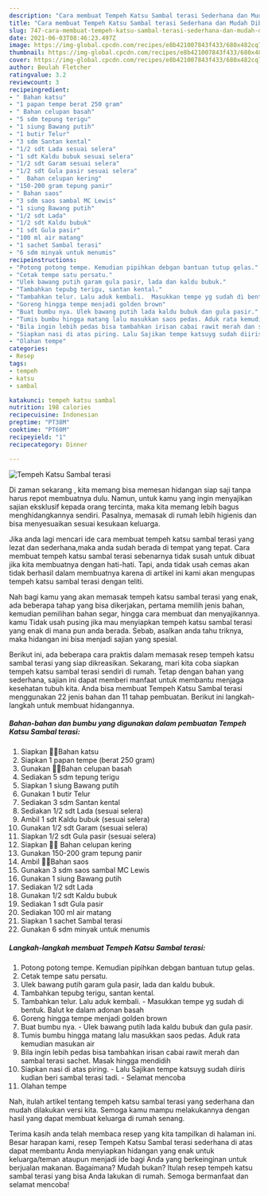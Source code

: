 ```yaml
---
description: "Cara membuat Tempeh Katsu Sambal terasi Sederhana dan Mudah Dibuat"
title: "Cara membuat Tempeh Katsu Sambal terasi Sederhana dan Mudah Dibuat"
slug: 747-cara-membuat-tempeh-katsu-sambal-terasi-sederhana-dan-mudah-dibuat
date: 2021-06-03T08:46:23.497Z
image: https://img-global.cpcdn.com/recipes/e8b421007843f433/680x482cq70/tempeh-katsu-sambal-terasi-foto-resep-utama.jpg
thumbnail: https://img-global.cpcdn.com/recipes/e8b421007843f433/680x482cq70/tempeh-katsu-sambal-terasi-foto-resep-utama.jpg
cover: https://img-global.cpcdn.com/recipes/e8b421007843f433/680x482cq70/tempeh-katsu-sambal-terasi-foto-resep-utama.jpg
author: Beulah Fletcher
ratingvalue: 3.2
reviewcount: 3
recipeingredient:
- " Bahan katsu"
- "1 papan tempe berat 250 gram"
- " Bahan celupan basah"
- "5 sdm tepung terigu"
- "1 siung Bawang putih"
- "1 butir Telur"
- "3 sdm Santan kental"
- "1/2 sdt Lada sesuai selera"
- "1 sdt Kaldu bubuk sesuai selera"
- "1/2 sdt Garam sesuai selera"
- "1/2 sdt Gula pasir sesuai selera"
- "  Bahan celupan kering"
- "150-200 gram tepung panir"
- " Bahan saos"
- "3 sdm saos sambal MC Lewis"
- "1 siung Bawang putih"
- "1/2 sdt Lada"
- "1/2 sdt Kaldu bubuk"
- "1 sdt Gula pasir"
- "100 ml air matang"
- "1 sachet Sambal terasi"
- "6 sdm minyak untuk menumis"
recipeinstructions:
- "Potong potong tempe. Kemudian pipihkan debgan bantuan tutup gelas."
- "Cetak tempe satu persatu."
- "Ulek bawang putih garam gula pasir, lada dan kaldu bubuk."
- "Tambahkan tepubg terigu, santan kental."
- "Tambahkan telur. Lalu aduk kembali.  Masukkan tempe yg sudah di bentuk. Balut ke dalam adonan basah"
- "Goreng hingga tempe menjadi golden brown"
- "Buat bumbu nya. Ulek bawang putih lada kaldu bubuk dan gula pasir."
- "Tumis bumbu hingga matang lalu masukkan saos pedas. Aduk rata kemudian masukan air"
- "Bila ingin lebih pedas bisa tambahkan irisan cabai rawit merah dan sambal terasi sachet. Masak hingga mendidih"
- "Siapkan nasi di atas piring. Lalu Sajikan tempe katsuyg sudah diiris kudian beri sambal terasi tadi. Selamat mencoba"
- "Olahan tempe"
categories:
- Resep
tags:
- tempeh
- katsu
- sambal

katakunci: tempeh katsu sambal 
nutrition: 198 calories
recipecuisine: Indonesian
preptime: "PT38M"
cooktime: "PT60M"
recipeyield: "1"
recipecategory: Dinner

---
```



![Tempeh Katsu Sambal terasi](https://img-global.cpcdn.com/recipes/e8b421007843f433/680x482cq70/tempeh-katsu-sambal-terasi-foto-resep-utama.jpg)

Di zaman  sekarang , kita memang bisa memesan hidangan siap saji tanpa harus repot membuatnya dulu. Namun, untuk kamu yang ingin menyajikan sajian eksklusif kepada orang tercinta, maka kita memang lebih bagus menghidangkannya sendiri. Pasalnya, memasak di rumah lebih higienis dan bisa menyesuaikan sesuai kesukaan keluarga.

Jika anda lagi mencari ide cara membuat tempeh katsu sambal terasi yang lezat dan sederhana,maka anda sudah berada di tempat yang tepat. Cara membuat tempeh katsu sambal terasi  sebenarnya tidak susah untuk dibuat jika kita membuatnya dengan hati-hati. Tapi, anda tidak usah cemas akan tidak berhasil dalam membuatnya 
karena di artikel ini kami akan mengupas tempeh katsu sambal terasi dengan teliti.  



Nah bagi kamu yang akan memasak tempeh katsu sambal terasi yang enak, ada beberapa tahap yang bisa dikerjakan, pertama memilih jenis bahan, kemudian pemilihan bahan segar, hingga cara membuat dan menyajikannya. kamu Tidak usah pusing jika mau menyiapkan tempeh katsu sambal terasi yang enak di mana pun anda berada. Sebab, asalkan anda  tahu triknya, maka hidangan ini bisa menjadi sajian yang spesial.

Berikut ini, ada beberapa cara praktis  dalam memasak resep tempeh katsu sambal terasi yang siap dikreasikan. Sekarang, mari kita coba siapkan tempeh katsu sambal terasi sendiri di rumah. Tetap dengan bahan yang sederhana, sajian ini dapat memberi manfaat untuk membantu menjaga kesehatan tubuh kita. Anda bisa membuat Tempeh Katsu Sambal terasi menggunakan 22 jenis bahan dan 11 tahap pembuatan. Berikut ini langkah-langkah untuk membuat hidangannya.

<!--inarticleads1-->

##### Bahan-bahan dan bumbu yang digunakan dalam pembuatan Tempeh Katsu Sambal terasi:

1. Siapkan  🍍🍍Bahan katsu
1. Siapkan 1 papan tempe (berat 250 gram)
1. Gunakan  🍍🍍Bahan celupan basah
1. Sediakan 5 sdm tepung terigu
1. Siapkan 1 siung Bawang putih
1. Gunakan 1 butir Telur
1. Sediakan 3 sdm Santan kental
1. Sediakan 1/2 sdt Lada (sesuai selera)
1. Ambil 1 sdt Kaldu bubuk (sesuai selera)
1. Gunakan 1/2 sdt Garam (sesuai selera)
1. Siapkan 1/2 sdt Gula pasir (sesuai selera)
1. Siapkan  🍍🍍 Bahan celupan kering
1. Gunakan 150-200 gram tepung panir
1. Ambil  🍍🍍Bahan saos
1. Gunakan 3 sdm saos sambal MC Lewis
1. Gunakan 1 siung Bawang putih
1. Sediakan 1/2 sdt Lada
1. Gunakan 1/2 sdt Kaldu bubuk
1. Sediakan 1 sdt Gula pasir
1. Sediakan 100 ml air matang
1. Siapkan 1 sachet Sambal terasi
1. Gunakan 6 sdm minyak untuk menumis




<!--inarticleads2-->

##### Langkah-langkah membuat Tempeh Katsu Sambal terasi:

1. Potong potong tempe. Kemudian pipihkan debgan bantuan tutup gelas.
1. Cetak tempe satu persatu.
1. Ulek bawang putih garam gula pasir, lada dan kaldu bubuk.
1. Tambahkan tepubg terigu, santan kental.
1. Tambahkan telur. Lalu aduk kembali.  - Masukkan tempe yg sudah di bentuk. Balut ke dalam adonan basah
1. Goreng hingga tempe menjadi golden brown
1. Buat bumbu nya. - Ulek bawang putih lada kaldu bubuk dan gula pasir.
1. Tumis bumbu hingga matang lalu masukkan saos pedas. Aduk rata kemudian masukan air
1. Bila ingin lebih pedas bisa tambahkan irisan cabai rawit merah dan sambal terasi sachet. Masak hingga mendidih
1. Siapkan nasi di atas piring. - Lalu Sajikan tempe katsuyg sudah diiris kudian beri sambal terasi tadi. - Selamat mencoba
1. Olahan tempe




Nah, itulah artikel tentang  tempeh katsu sambal terasi  yang sederhana dan mudah dilakukan versi kita. Semoga kamu mampu melakukannya dengan hasil yang dapat membuat keluarga di rumah senang. 

Terima kasih anda telah membaca resep yang kita tampilkan di halaman ini. Besar harapan kami, resep  Tempeh Katsu Sambal terasi sederhana di atas dapat membantu Anda menyiapkan hidangan yang enak untuk keluarga/teman ataupun menjadi ide bagi Anda yang berkeinginan untuk berjualan makanan. Bagaimana? Mudah bukan? Itulah resep tempeh katsu sambal terasi yang bisa Anda lakukan di rumah. Semoga bermanfaat dan selamat mencoba!

